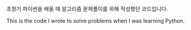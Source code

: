 초창기 파이썬을 배울 때 알고리즘 문제풀이를 위해 작성했던 코드입니다. 

This is the code I wrote to solve problems when I was learning Python.
